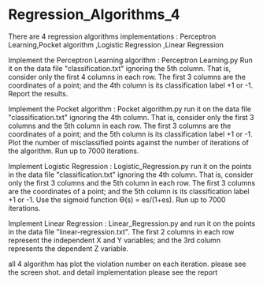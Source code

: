 # Regression_Algorithms_4
There are 4 regression algorithms implementations :
Perceptron Learning,Pocket algorithm ,Logistic Regression ,Linear Regression

Implement the Perceptron Learning algorithm   :  Perceptron Learning.py
Run it on the data file "classification.txt" ignoring the 5th column.
That is, consider only the first 4 columns in each row. The first 3 columns are the coordinates of a point; 
and the 4th column is its classification label +1 or -1. Report the results.

Implement the Pocket algorithm  : Pocket algorithm.py
run it on the data file "classification.txt" ignoring the 4th column. 
That is, consider only the first 3 columns and the 5th column in each row. 
The first 3 columns are the coordinates of a point; and the 5th column is its classification label +1 or -1. 
Plot the number of misclassified points against the number of iterations of the algorithm. Run up to 7000 iterations.

Implement Logistic Regression : Logistic_Regression.py
run it on the points in the data file "classification.txt" ignoring the 4th column. 
That is, consider only the first 3 columns and the 5th column in each row. 
The first 3 columns are the coordinates of a point; and the 5th column is its classification label +1 or -1. 
Use the sigmoid function Ɵ(s) = es/(1+es). Run up to 7000 iterations.

Implement Linear Regression   :  Linear_Regression.py
and run it on the points in the data file "linear-regression.txt". 
The first 2 columns in each row represent the independent X and Y variables; 
and the 3rd column represents the dependent Z variable. 

all 4 algorithm has plot the violation number on each iteration. please see the screen shot. 
and detail implementation please see the report
